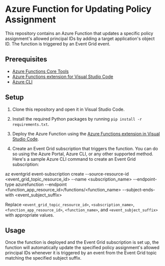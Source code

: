 # Azure Function for Updating Policy Assignment

This repository contains an Azure Function that updates a specific policy assignment's allowed principal IDs by adding a target application's object ID. The function is triggered by an Event Grid event.

## Prerequisites

- [Azure Functions Core Tools](https://docs.microsoft.com/en-us/azure/azure-functions/functions-run-local?tabs=windows%2Ccsharp%2Cbash#install-the-azure-functions-core-tools)
- [Azure Functions extension for Visual Studio Code](https://marketplace.visualstudio.com/items?itemName=ms-azuretools.vscode-azurefunctions)
- [Azure CLI](https://docs.microsoft.com/en-us/cli/azure/install-azure-cli)

## Setup

1. Clone this repository and open it in Visual Studio Code.

2. Install the required Python packages by running `pip install -r requirements.txt`.

3. Deploy the Azure Function using the [Azure Functions extension in Visual Studio Code](https://docs.microsoft.com/en-us/azure/azure-functions/functions-create-first-function-vs-code?pivots=programming-language-python#publish-the-project-to-azure).

4. Create an Event Grid subscription that triggers the function. You can do so using the Azure Portal, Azure CLI, or any other supported method. Here's a sample Azure CLI command to create an Event Grid subscription:


az eventgrid event-subscription create
--source-resource-id <event_grid_topic_resource_id>
--name <subscription_name>
--endpoint-type azurefunction
--endpoint <function_app_resource_id>/functions/<function_name>
--subject-ends-with <event_subject_suffix>


Replace `<event_grid_topic_resource_id>`, `<subscription_name>`, `<function_app_resource_id>`, `<function_name>`, and `<event_subject_suffix>` with appropriate values.

## Usage

Once the function is deployed and the Event Grid subscription is set up, the function will automatically update the specified policy assignment's allowed principal IDs whenever it is triggered by an event from the Event Grid topic matching the specified subject suffix.